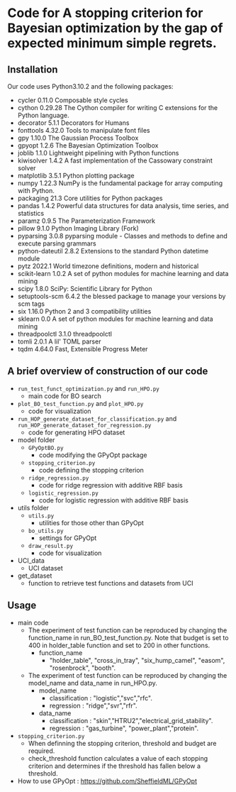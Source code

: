 # Code for A stopping criterion for Bayesian optimization by the gap of expected minimum simple regrets.

## Installation
Our code uses Python3.10.2 and the following packages:
- cycler          0.11.0  Composable style cycles
- cython          0.29.28 The Cython compiler for writing C extensions for the Python language.
- decorator       5.1.1   Decorators for Humans
- fonttools       4.32.0  Tools to manipulate font files
- gpy             1.10.0  The Gaussian Process Toolbox
- gpyopt          1.2.6   The Bayesian Optimization Toolbox
- joblib          1.1.0   Lightweight pipelining with Python functions
- kiwisolver      1.4.2   A fast implementation of the Cassowary constraint solver
- matplotlib      3.5.1   Python plotting package
- numpy           1.22.3  NumPy is the fundamental package for array computing with Python.
- packaging       21.3    Core utilities for Python packages
- pandas          1.4.2   Powerful data structures for data analysis, time series, and statistics
- paramz          0.9.5   The Parameterization Framework
- pillow          9.1.0   Python Imaging Library (Fork)
- pyparsing       3.0.8   pyparsing module - Classes and methods to define and execute parsing grammars
- python-dateutil 2.8.2   Extensions to the standard Python datetime module
- pytz            2022.1  World timezone definitions, modern and historical
- scikit-learn    1.0.2   A set of python modules for machine learning and data mining
- scipy           1.8.0   SciPy: Scientific Library for Python
- setuptools-scm  6.4.2   the blessed package to manage your versions by scm tags
- six             1.16.0  Python 2 and 3 compatibility utilities
- sklearn         0.0     A set of python modules for machine learning and data mining
- threadpoolctl   3.1.0   threadpoolctl
- tomli           2.0.1   A lil' TOML parser
- tqdm            4.64.0  Fast, Extensible Progress Meter

## A brief overview of construction of our code

- `run_test_funct_optimization.py` and `run_HPO.py`
  - main code for BO search
- `plot_BO_test_function.py` and `plot_HPO.py`
  - code for visualization
- `run_HOP_generate_dataset_for_classification.py` and `run_HOP_generate_dataset_for_regression.py`
  - code for generating HPO dataset
- model folder
  - `GPyOptBO.py`
    - code modifying the GPyOpt package
  - `stopping_criterion.py`
    - code defining the stopping criterion
  - `ridge_regression.py`
    - code for ridge regression with additive RBF basis
  - `logistic_regression.py`
    - code for logistic regression with additive RBF basis
- utils folder
  - `utils.py`
    - utilities for those other than GPyOpt
  - `bo_utils.py`
    - settings for GPyOpt
  - `draw_result.py`
    - code for visualization
- UCI_data
    - UCI dataset
- get_dataset
    - function to retrieve test functions and datasets from UCI

## Usage
- main code
    - The experiment of test function can be reproduced by changing the function_name in run_BO_test_function.py. Note that budget is set to 400 in holder_table function and set to 200 in other functions.
        - function_name
            - "holder_table", "cross_in_tray", "six_hump_camel", "easom", "rosenbrock", "booth". 
    - The experiment of test function can be reproduced by changing the model_name and data_name in run_HPO.py.
        - model_name
            - classification : "logistic","svc","rfc". 
            - regression : "ridge","svr","rfr".
        - data_name
            - classification : "skin","HTRU2","electrical_grid_stability".
            - regression : "gas_turbine", "power_plant","protein".
- `stopping_criterion.py`
    - When definning the stopping criterion, threshold and budget are required.
    - check_threshold function calculates a value of each stopping criterion and determines if the threshold has fallen below a threshold.
- How to use GPyOpt : https://github.com/SheffieldML/GPyOpt
